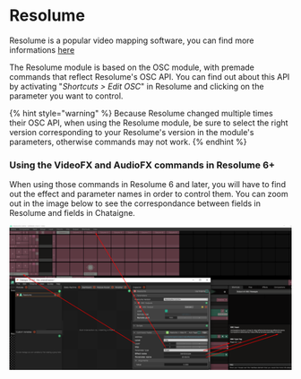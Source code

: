 # Resolume

Resolume is a popular video mapping software, you can find more informations [here](https://resolume.com/)

The Resolume module is based on the OSC module, with premade commands that reflect Resolume's OSC API. You can find out about this API by activating "_Shortcuts &gt; Edit OSC_" in Resolume and clicking on the parameter you want to control.

{% hint style="warning" %}
Because Resolume changed multiple times their OSC API, when using the Resolume module, be sure to select the right version corresponding to your Resolume's version in the module's parameters, otherwise commands may not work.
{% endhint %}

### Using the VideoFX and AudioFX commands in Resolume 6+

When using those commands in Resolume 6 and later, you will have to find out the effect and parameter names in order to control them. You can zoom out in the image below to see the correspondance between fields in Resolume and fields in Chataigne.

![](../../.gitbook/assets/videofx.png)

